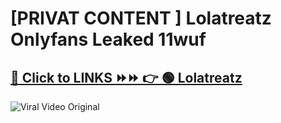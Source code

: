 
 # [PRIVAT CONTENT ] Lolatreatz Onlyfans Leaked 11wuf

## <h2><a href="https://clipsfans.com/Lolatreatz&ref=git">🔗 Click to LINKS ⏩⏩ 👉 🟢 Lolatreatz </a></h2>

<a href="https://clipsfans.com/Lolatreatz&ref=git" rel="nofollow" data-target="animated-image.originalLink"><img src="https://i.ibb.co.com/xMMVF88/686577567.gif" alt="Viral Video Original" style="max-width: 100%; display: inline-block;" data-target="animated-image.originalImage"></a>


